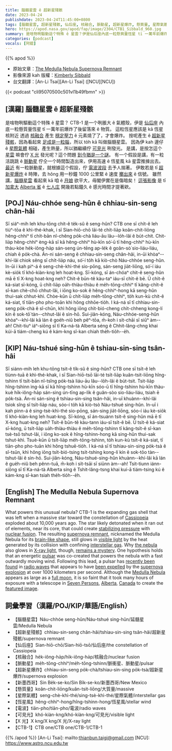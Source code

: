 ```yaml
---
title: 腦髓星雲 ê 超新星殘骸
date: 2023-04-24
publishdate: 2023-04-24T11:45:00+0800
tags: [腦髓星雲, 超新星殘骸, 仙后座, 核融合, 脈動星, 超新星爆炸, 懸質量, 星際氣體, 恆星風, 電波, 可見光, X 光, CTB-1]
hero: https://apod.nasa.gov/apod/fap/image/2304/CTB1_Sibbald_960.jpg
summary: 是啥物咧驅動這个特殊 ê 星雲？伊是仙后座內底一粒懸質量恆星 tī 一萬年前爆炸了後留落來 ê 物質。
categories: [podcast]
vocals: [阿錕]
---
```


{{% apod %}}

- 原始文章：[The Medulla Nebula Supernova Remnant](https://apod.nasa.gov/apod/ap230424.html)
- 影像來源 kah 版權：[Kimberly Sibbald](https://spacepaparazzi.com/aboutkms/)
- 台文翻譯：[An-Li Tsai][An-Li Tsai] ([NCU][NCU])

{{< podcast "cli95070500c501vl1b49fbmn" >}}

## [漢羅] 腦髓星雲 ê 超新星殘骸
是啥物咧驅動這个特殊 ê 星雲？
CTB-1 是一个咧脹大 ê 氣體殼，伊是 [仙后座][Cassiopeia] 內底一粒懸質量恆星 tī 一萬年前爆炸了後留落來 ê 物質。
這粒恆星應該是 kā 恆星核附近 透過 [核融合][nuclear fusion] 產生 [穩定壓力][stabilizing pressure] ê 元素燒了了，才會爆炸。
按呢產生 ê [超新星殘骸][supernova remnant]，因為看起來 [足成是一粒腦][brain-like shape]，所以 to̍h kā 叫做腦髓星雲。
因為伊 kah 邊仔 ê [星際氣體][interstellar gas] 相碰，產生熱量，所以猶繼續佇 [可見光][visible light] 咧發光。
是講，是按怎這个 [星雲][the nebula] 嘛會佇 [X 光][X-ray light] 發光呢？這个問題 [到今猶是一个謎][remains a mystery]。
有一个假設是講，有一粒活跳跳 ê [脈動星][pulsar] 佇仝一个時間製造出來，伊用高速 ê 恆星風 kā 星雲推捒出去。
[最近][recently been found] 有一粒脈動星，就根據這个假設，佇 [電波波段][radio waves] 去予人揣著。
伊敢若是 tī [超新星爆炸][supernova explosion] ê 時陣，去 hŏng 用一秒鐘 1000 公里緊 ê 速度 [擲出來][been expelled] ê 信號。
雖然講，[腦髓星雲][Medulla Nebula] 看起來 kā 咱 ê [月娘][full moon] 欲平大，毋閣伊實在是傷暗矣！
[這張影像][featured image] 是 tī [加拿大][Canada] [Alberta 省][Alberta] ê [七人庄][Seven Persons] 開幾若點鐘久 ê 感光時間才提著欸。

## [POJ] Náu-chhóe seng-hûn ê chhiau-sin-seng chân-hâi
Sī siáⁿ-mih leh khu-tōng chit-ê te̍k-sû ê seng-hûn?
CTB one sī chi̍t-ê leh tiùⁿ-tōa ê khì-thé-khak, i sī Sian-hiō-chō lāi-té chi̍t-lia̍p koân-chit-liōng hêng-chhiⁿ tī chi̍t-bān nî-chêng po̍k-chà liáu-āu lâu--lo̍h-lâi ê bu̍t-chit.
Chit-lia̍p hêng-chhiⁿ èng-kā sī kā hêng-chhiⁿ hù-kīn só͘-ū tī hêng-chhiⁿ hù-kīn thàu-kòe he̍k-iông-ha̍p sán-seng ún-tēng ap-le̍k ê goân-sò͘ sio-liáu-liáu, chiah ē po̍k-chà. 
Án-ni sán-seng ê chhiau-sin-seng chân-hâi, in-ūi khòaⁿ--khí-lâi chiok sêng sī chi̍t-lia̍p náu, só͘-í to̍h kā kiò-chò Náu-chhóe seng-hûn.
In-ūi i kah piⁿ-á ê seng-chè-khì-thé sio-pōng, sán-seng jia̍t-liōng, só͘-í iáu kè-sio̍k tī khó-kiàn-kng leh hoat-kng.
Sī-kóng, sī án-chóaⁿ chit-ê seng-hûn mā ē tī X-kng hoat-kng neh? 
Chit-ê būn-tê kàu-taⁿ iáu-sī chi̍t-ê bē.
Ū chi̍t-ê ká-siat sī-kóng, ū chi̍t-lia̍p oa̍h-thiàu-thiàu ê me̍h-tōng-chhiⁿ tī kâng-chi̍t-ê sî-kan chè-chō chhut-lâi, i iōng ko-sok ê hêng-chhiⁿ-hong kā seng-hûn thui-sak chhut-khì. 
Chòe-kūn ū chi̍t-lia̍p me̍h-tōng-chhiⁿ, to̍h kun-kù chit-ê ká-siat, tī tiān-pho pho-toān khì hŏng chhōe-tio̍h.
I ká-ná sī tī chhiau-sin-seng po̍k-chà ê sî-chūn, khì hŏng iōng chi̍t-bió-cheng chi̍t-chheng kong-lí kín ê sok-tō͘ tàn--chhut-lâi ê sìn-hō. 
Sui-jiân-kóng, Náu-chhóe-seng-hûn khòaⁿ--khí-lâi kā lán ê goe̍h-niû beh pêⁿ-tōa, m̄-koh i si̍t-chāi sī siūⁿ àm--ah! 
Chit-tiuⁿ iáⁿ-siōng sī tī Ka-ná-tà Alberta séng ê Chhit-lâng-chng khai kúi-ā tiám-cheng kú ê kám-kng sî-kan chiah the̍h-tio̍h--e̍h.

## [KIP] Náu-tshué sing-hûn ê tshiau-sin-sing tsân-hâi
Sī siánn-mih leh khu-tōng tsit-ê ti̍k-sû ê sing-hûn?
CTB one sī tsi̍t-ê leh tiùnn-tuā ê khì-thé-khak, i sī Sian-hiō-tsō lāi-té tsi̍t-lia̍p kuân-tsit-liōng hîng-tshinn tī tsi̍t-bān nî-tsîng po̍k-tsà liáu-āu lâu--lo̍h-lâi ê bu̍t-tsit.
Tsit-lia̍p hîng-tshinn ìng-kā sī kā hîng-tshinn hù-kīn sóo-ū tī hîng-tshinn hù-kīn thàu-kuè hi̍k-iông-ha̍p sán-sing ún-tīng ap-li̍k ê guân-sòo sio-liáu-liáu, tsiah ē po̍k-tsà. 
Án-ni sán-sing ê tshiau-sin-sing tsân-hâi, in-uī khuànn--khí-lâi tsiok sîng sī tsi̍t-lia̍p náu, sóo-í to̍h kā kiò-tsò Náu-tshué sing-hûn.
In-uī i kah pinn-á ê sing-tsè-khì-thé sio-pōng, sán-sing jia̍t-liōng, sóo-í iáu kè-sio̍k tī khó-kiàn-kng leh huat-kng.
Sī-kóng, sī án-tsuánn tsit-ê sing-hûn mā ē tī X-kng huat-kng neh? 
Tsit-ê būn-tê kàu-tann iáu-sī tsi̍t-ê bē.
Ū tsi̍t-ê ká-siat sī-kóng, ū tsi̍t-lia̍p ua̍h-thiàu-thiàu ê me̍h-tōng-tshinn tī kâng-tsi̍t-ê sî-kan tsè-tsō tshut-lâi, i iōng ko-sok ê hîng-tshinn-hong kā sing-hûn thui-sak tshut-khì. 
Tsuè-kūn ū tsi̍t-lia̍p me̍h-tōng-tshinn, to̍h kun-kù tsit-ê ká-siat, tī tiān-pho pho-tuān khì hŏng tshuē-tio̍h.
I ká-ná sī tī tshiau-sin-sing po̍k-tsà ê sî-tsūn, khì hŏng iōng tsi̍t-bió-tsing tsi̍t-tshing kong-lí kín ê sok-tōo tàn--tshut-lâi ê sìn-hō. 
Sui-jiân-kóng, Náu-tshué-sing-hûn khuànn--khí-lâi kā lán ê gue̍h-niû beh pênn-tuā, m̄-koh i si̍t-tsāi sī siūnn àm--ah! 
Tsit-tiunn iánn-siōng sī tī Ka-ná-tà Alberta síng ê Tshit-lâng-tsng khai kuí-ā tiám-tsing kú ê kám-kng sî-kan tsiah the̍h-tio̍h--e̍h.

## [English] The Medulla Nebula Supernova Remnant
What powers this unusual nebula?
CTB-1 is the expanding gas shell that was left when a massive star toward the constellation of [Cassiopeia][Cassiopeia] exploded about 10,000 years ago.
The star likely detonated when it ran out of elements, near its core, that could create [stabilizing pressure][stabilizing pressure] with [nuclear fusion][nuclear fusion].
The resulting [supernova remnant][supernova remnant], nicknamed the Medulla Nebula for its [brain-like shape][brain-like shape], still glows in [visible light][visible light] by the heat generated by its collision with confining [interstellar gas][interstellar gas].
Why [the nebula][the nebula] also glows in [X-ray light][X-ray light], though, [remains a mystery][remains a mystery].
One hypothesis holds that an energetic [pulsar][pulsar] was co-created that powers the nebula with a fast outwardly moving wind.
Following this lead, a pulsar has [recently been found][recently been found] in [radio waves][radio waves] that appears to have [been expelled][been expelled] by the [supernova explosion][supernova explosion] at over 1000 kilometers per second.
Although the [Medulla Nebula][Medulla Nebula] appears as large as a [full moon][full moon], it is so faint that it took many hours of exposure with a telescope in [Seven Persons][Seven Persons], [Alberta][Alberta], [Canada][Canada] to create the [featured image][featured image].

## 詞彙學習（漢羅/POJ/KIP/華語/English）
- 【腦髓星雲】Náu-chhóe seng-hûn/Náu-tshué sing-hûn/延髓星雲/Medulla Nebula
- 【超新星殘骸】chhiau-sin-seng chân-hâi/tshiau-sin-sing tsân-hâi/超新星殘骸/supernova remnant
- 【仙后座】Sian-hiō-chō/Sian-hiō-tsō/仙后座/the constellation of Cassiopeia
- 【核融合】he̍k-iông-ha̍p/hi̍k-iông-ha̍p/核融合/nuclear fusion
- 【脈動星】me̍h-tōng-chhiⁿ/me̍h-tōng-tshinn/脈衝星、脈動星/pulsar
- 【超新星爆炸】chhiau-sin-seng po̍k-chà/tshiau-sin-sing po̍k-tsà/超新星爆炸/supernova explosion
- 【新墨西哥】Sin Be̍k-se-ko/Sin Bi̍k-se-ko/新墨西哥/New Mexico
- 【懸質量】koân-chit-liōng/kuân-tsit-liōng/大質量/massive
- 【星際氣體】seng-chè-khì-thé/sing-tsè-khì-thé/星際氣體/interstellar gas
- 【恆星風】hêng-chhiⁿ-hong/hîng-tshinn-hong/恆星風/stellar wind
- 【電波】tiān-pho/tiān-pho/電波/radio waves
- 【可見光】khó-kiàn-kng/khó-kiàn-kng/可見光/visible light
- 【X 光】X kng/X kng/X 光/X-ray light
- 【CTB-1】CTB one/CTB one/CTB-1/CTB-1

{{% /apod %}}
[An-Li Tsai]: mailto:thianbun.taigi@gmail.com
[NCU]: https://www.astro.ncu.edu.tw

[copyright]: https://apod.nasa.gov/apod/fap/lib/about_apod.html#srapply
[License]: https://creativecommons.org/licenses/by/2.0/

[Cassiopeia]:https://en.wikipedia.org/wiki/Cassiopeia_(constellation)
[stabilizing pressure]:http://large.stanford.edu/courses/2011/ph241/olson1/
[nuclear fusion]:https://en.wikipedia.org/wiki/Nuclear_fusion
[supernova remnant]:https://imagine.gsfc.nasa.gov/science/objects/supernova_remnants.html
[brain-like shape]:https://en.wikipedia.org/wiki/Medulla_oblongata
[visible light]:https://science.nasa.gov/ems/09_visiblelight
[interstellar gas]:https://apod.nasa.gov/apod/ap130924.html
[the nebula]:https://ui.adsabs.harvard.edu/abs/2018PASJ...70..110K/abstract
[X-ray light]:https://science.nasa.gov/ems/11_xrays
[remains a mystery]:https://www.barkbusters.co.uk/images/articles/7a4120f095480e9f2a2ad2a165d90313.jpg
[pulsar]:https://en.wikipedia.org/wiki/Pulsar
[recently been found]:https://ui.adsabs.harvard.edu/abs/2019sros.confE.158K/abstract
[radio waves]:https://science.nasa.gov/ems/05_radiowaves
[been expelled]:https://apod.nasa.gov/apod/ap221002.html
[supernova explosion]:https://youtu.be/aysiMbgml5g
[Medulla Nebula]:https://www.gxccd.com/art?id=543&cat=1&lang=409
[full moon]:https://apod.nasa.gov/apod/ap220612.html
[Seven Persons]:https://en.wikipedia.org/wiki/Seven_Persons
[Alberta]:https://en.wikipedia.org/wiki/Alberta
[Canada]:https://en.wikipedia.org/wiki/Canada
[featured image]:https://www.astrobin.com/t54gkx/B/
